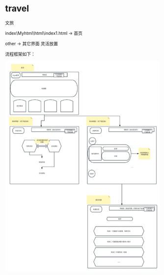 # travel

文旅

index\Myhtml\html\index1.html -> 首页

other -> 其它界面 灵活放置



流程框架如下：

![流程](https://raw.githubusercontent.com/Patrickming/travel/main/assets/process.jpg)
